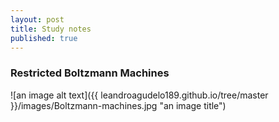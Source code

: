```yaml
---
layout: post
title: Study notes
published: true
---
```

### Restricted Boltzmann Machines



![an image alt text]({{ leandroagudelo189.github.io/tree/master }}/images/Boltzmann-machines.jpg "an image title")




